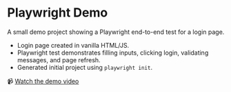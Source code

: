 # Playwright Demo

A small demo project showing a Playwright end-to-end test for a login page.

- Login page created in vanilla HTML/JS.
- Playwright test demonstrates filling inputs, clicking login, validating messages, and page refresh.
- Generated initial project using `playwright init`.

📹 [Watch the demo video](https://drive.google.com/file/d/17mQidDvMy3HDnCIiNCJZZ3dkR9wzLC-F/view?usp=sharing)
